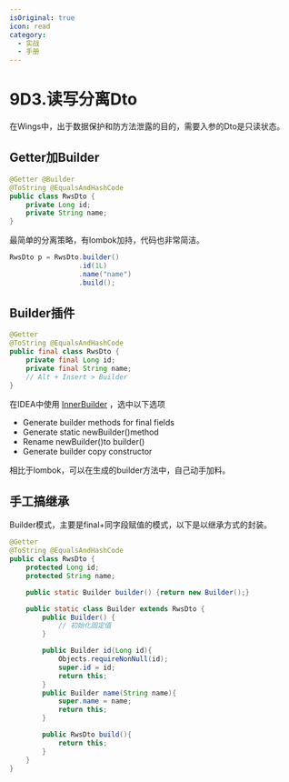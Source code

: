 ```yaml
---
isOriginal: true
icon: read
category:
  - 实战
  - 手册
---
```


# 9D3.读写分离Dto

在Wings中，出于数据保护和防方法泄露的目的，需要入参的Dto是只读状态。

## Getter加Builder

```java
@Getter @Builder
@ToString @EqualsAndHashCode
public class RwsDto {
    private Long id;
    private String name;
}
```

最简单的分离策略，有lombok加持，代码也非常简洁。

```java
RwsDto p = RwsDto.builder()
                 .id(1L)
                 .name("name")
                 .build();
```

## Builder插件

```java
@Getter
@ToString @EqualsAndHashCode
public final class RwsDto {
    private final Long id;
    private final String name;
    // Alt + Insert > Builder
}
```

在IDEA中使用 [InnerBuilder](https://plugins.jetbrains.com/plugin/7354-innerbuilder) ，选中以下选项

* Generate builder methods for final fields
* Generate static newBuilder()method
* Rename newBuilder()to builder()
* Generate builder copy constructor

相比于lombok，可以在生成的builder方法中，自己动手加料。

## 手工搞继承

Builder模式，主要是final+同字段赋值的模式，以下是以继承方式的封装。

```java
@Getter
@ToString @EqualsAndHashCode
public class RwsDto {
    protected Long id;
    protected String name;

    public static Builder builder() {return new Builder();}

    public static class Builder extends RwsDto {
        public Builder() {
            // 初始化固定值
        }

        public Builder id(Long id){
            Objects.requireNonNull(id);
            super.id = id;
            return this;
        }
        public Builder name(String name){
            super.name = name;
            return this;
        }

        public RwsDto build(){
            return this;
        }
    }
}
```
